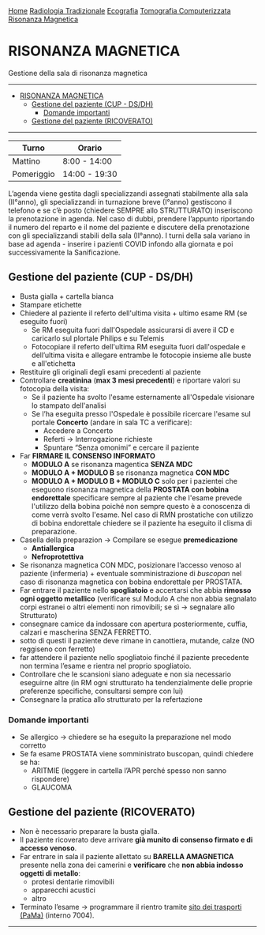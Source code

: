 <div class="topnav">
  <a href="index.html">Home</a>
  <a href="radiologia_tradizionale.html">Radiologia Tradizionale</a>
  <a href="ecografia.html">Ecografia</a>
  <a href="tomografia_computerizzata.html">Tomografia Computerizzata</a>
  <a href="risonanza_magnetica.html">Risonanza Magnetica</a>
</div>

# RISONANZA MAGNETICA
Gestione della sala di risonanza magnetica

---
- [RISONANZA MAGNETICA](#risonanza-magnetica)
  - [Gestione del paziente (CUP - DS/DH)](#gestione-del-paziente-cup---dsdh)
    - [Domande importanti](#domande-importanti)
  - [Gestione del paziente (RICOVERATO)](#gestione-del-paziente-ricoverato)

---

| Turno      | Orario        |
| ---------- | ------------- |
| Mattino    | 8:00 - 14:00  |
| Pomeriggio | 14:00 - 19:30 |

L’agenda viene gestita dagli specializzandi assegnati stabilmente alla sala (II°anno), gli specializzandi in turnazione breve (I°anno) gestiscono il telefono e se c’è posto (chiedere SEMPRE allo STRUTTURATO) inseriscono la prenotazione in agenda. 
Nel caso di dubbi, prendere l’appunto riportando il numero del reparto e il nome del paziente e discutere della prenotazione con gli specializzandi stabili della sala (II°anno).
I turni della sala variano in base ad agenda - inserire i pazienti COVID infondo alla giornata e poi successivamente la Sanificazione.

## Gestione del paziente (CUP - DS/DH)
- Busta gialla + cartella bianca
- Stampare etichette
- Chiedere al paziente il referto dell'ultima visita + ultimo esame RM (se eseguito fuori)
  - Se RM eseguita fuori dall'Ospedale assicurarsi di avere il CD e caricarlo sul plortale Philips e su Telemis
  - Fotocopiare il referto dell'ultima RM eseguita fuori dall'ospedale e dell’ultima visita e allegare entrambe le fotocopie insieme alle buste e all'etichetta
- Restituire gli originali degli esami precedenti al paziente
- Controllare **creatinina** (**max 3 mesi precedenti**) e riportare valori su fotocopia della visita:
  - Se il paziente ha svolto l'esame esternamente all'Ospedale visionare lo stampato dell'analisi
  - Se l’ha eseguita presso l'Ospedale è possibile ricercare l'esame sul portale **Concerto** (andare in sala TC a verificare):
    - Accedere a Concerto
    - Referti → Interrogazione richieste
    - Spuntare “Senza omonimi” e cercare il paziente
- Far **FIRMARE IL CONSENSO INFORMATO**
  - **MODULO A** se risonanza magentica **SENZA MDC**
  - **MODULO A + MODULO B** se risonanza magnetica **CON MDC**
  - **MODULO A + MODULO B + MODULO C** solo per i pazientei che eseguono risonanza magnetica della **PROSTATA con bobina endorettale** specificare sempre al paziente che l'esame prevede l'utilizzo della bobina poiché non sempre questo è a conoscenza di come verrà svolto l'esame. Nel caso di RMN prostatiche con utilizzo di bobina endorettale chiedere se il paziente ha eseguito il clisma di preparazione.
- Casella della preparazion → Compilare se esegue **premedicazione**
  - **Antiallergica**
  - **Nefroprotettiva**
- Se risonanza magnetica CON MDC, posizionare l’accesso venoso al paziente (infermeria) + eventuale somministrazione di *buscopan* nel caso di risonanza magnetica con bobina endorettale per PROSTATA.
- Far entrare il paziente nello **spogliatoio** e accertarsi che abbia **rimosso ogni oggetto metallico** (verificare sul Modulo A che non abbia segnalato corpi estranei o altri elementi non rimovibili; se sì → segnalare allo Strutturato)
- consegnare camice da indossare con apertura posteriormente, cuffia, calzari e mascherina SENZA FERRETTO.
- sotto di questi il paziente deve rimane in canottiera, mutande, calze (NO reggiseno con ferretto) 
- far attendere il paziente nello spogliatoio finché il paziente precedente non termina l’esame e rientra nel proprio spogliatoio.
- Controllare che le scansioni siano adeguate e non sia necessario eseguirne altre (in RM ogni strutturato ha tendenzialmente delle proprie preferenze specifiche, consultarsi sempre con lui)
- Consegnare la pratica allo strutturato per la refertazione

### Domande importanti
- Se allergico → chiedere se ha eseguito la preparazione nel modo corretto
- Se fa esame PROSTATA viene somministrato buscopan, quindi chiedere se ha:
  - ARITMIE (leggere in cartella l’APR perché spesso non sanno rispondere)
  - GLAUCOMA

## Gestione del paziente (RICOVERATO)
- Non è necessario preparare la busta gialla.
- Il paziente ricoverato deve arrivare **già munito di consenso firmato e di accesso venoso**.
- Far entrare in sala il paziente allettato su **BARELLA AMAGNETICA** presente nella zona dei camerini e **verificare** che **non abbia indosso oggetti di metallo**: 
  - protesi dentarie rimovibili
  - apparecchi acustici
  - altro
- Terminato l’esame → programmare il rientro tramite [sito dei trasporti (PaMa)](https://trasportipama.dussmann.it/sanluigi) (interno 7004).



---
